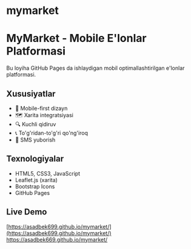 # mymarket
# MyMarket - Mobile E'lonlar Platformasi

Bu loyiha GitHub Pages da ishlaydigan mobil optimallashtirilgan e'lonlar platformasi.

## Xususiyatlar
- 📱 Mobile-first dizayn
- 🗺️ Xarita integratsiyasi
- 🔍 Kuchli qidiruv
- 📞 To'g'ridan-to'g'ri qo'ng'iroq
- 💬 SMS yuborish

## Texnologiyalar
- HTML5, CSS3, JavaScript
- Leaflet.js (xarita)
- Bootstrap Icons
- GitHub Pages

## Live Demo
[https://asadbek699.github.io/mymarket/](https://asadbek699.github.io/mymarket/)
https://asadbek669.github.io/mymarket/
